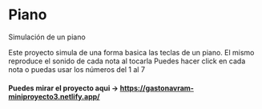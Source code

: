 # Piano
Simulación de un piano

Este proyecto simula de una forma basica las teclas de un piano. El mismo reproduce el sonido de cada nota al tocarla
Puedes hacer click en cada nota o puedas usar los números del 1 al 7

#### Puedes mirar el proyecto aqui -> https://gastonavram-miniproyecto3.netlify.app/
